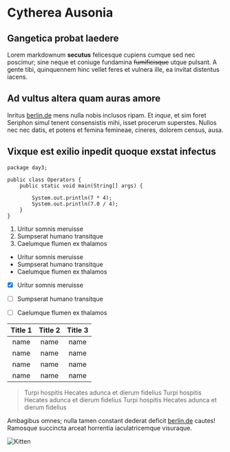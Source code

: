 # Cytherea Ausonia

## Gangetica probat laedere

Lorem markdownum **secutus** felicesque cupiens cumque sed nec poscimur; sine neque
et coniuge fundamina ~~fumificisque~~ utque pulsant. A gente tibi, quinquennem hinc
vellet feres et vulnera ille, ea invitat distentus iacens.

## Ad vultus altera quam auras amore

Inritus [berlin.de](http://berlin.de) mens nulla nobis inclusos ripam. Et *inque*, et sim foret Seriphon
simul tenent consensistis mihi, isset procerum superstes. Nullos nec nec datis,
et potens et femina femineae, cineres, dolorem census, ausa.

## Vixque est exilio inpedit quoque exstat infectus

````
package day3;

public class Operators {
    public static void main(String[] args) {

        System.out.println(7 * 4);
        System.out.println(7.0 / 4);
    }
}
````


1. Uritur somnis meruisse 
2. Sumpserat humano transitque 
3. Caelumque flumen ex thalamos
-  Uritur somnis meruisse 
-  Sumpserat humano transitque 
- Caelumque flumen ex thalamos

 * [x] Uritur somnis meruisse 
 * [ ] Sumpserat humano transitque 
 * [ ] Caelumque flumen ex thalamos
 
 
 
 Title 1| Title 2 |Title 3
 :---:|:---:|:---:|
 name| name | name|
 name| name | name|
 name| name | name|
 name| name | name|


> Turpi hospitis Hecates adunca et dierum fidelius
> Turpi hospitis Hecates adunca et dierum fidelius
> Turpi hospitis Hecates adunca et dierum fidelius

Ambagibus omnes; nulla tamen constant dederat deficit [berlin.de](http://berlin.de) cautes! Ramosque succincta arceat
horrentia iaculatricemque visuraque.

![Kitten](https://d33wubrfki0l68.cloudfront.net/200d166fc3dff29e5b8a6703d8e83cc25821bcf4/10dd6/media/2018/08/kitten.jpg "A cute kitten")